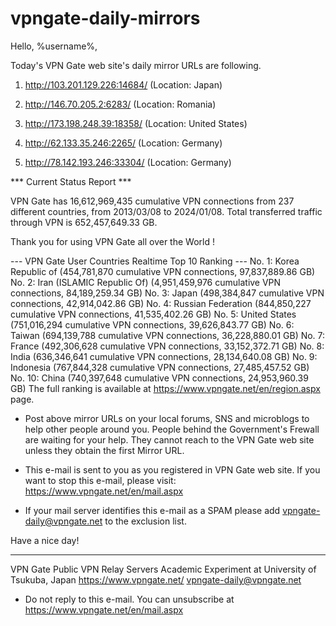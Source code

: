 # vpngate-daily-mirrors

Hello, %username%,

Today's VPN Gate web site's daily mirror URLs are following.

1. http://103.201.129.226:14684/
   (Location: Japan)

2. http://146.70.205.2:6283/
   (Location: Romania)

3. http://173.198.248.39:18358/
   (Location: United States)

4. http://62.133.35.246:2265/
   (Location: Germany)

5. http://78.142.193.246:33304/
   (Location: Germany)


*** Current Status Report ***

VPN Gate has 16,612,969,435 cumulative VPN connections from 237 different countries, from 2013/03/08 to 2024/01/08.
Total transferred traffic through VPN is 652,457,649.33 GB.

Thank you for using VPN Gate all over the World !


--- VPN Gate User Countries Realtime Top 10 Ranking ---
No. 1: Korea Republic of (454,781,870 cumulative VPN connections, 97,837,889.86 GB)
No. 2: Iran (ISLAMIC Republic Of) (4,951,459,976 cumulative VPN connections, 84,189,259.34 GB)
No. 3: Japan (498,384,847 cumulative VPN connections, 42,914,042.86 GB)
No. 4: Russian Federation (844,850,227 cumulative VPN connections, 41,535,402.26 GB)
No. 5: United States (751,016,294 cumulative VPN connections, 39,626,843.77 GB)
No. 6: Taiwan (694,139,788 cumulative VPN connections, 36,228,880.01 GB)
No. 7: France (492,306,628 cumulative VPN connections, 33,152,372.71 GB)
No. 8: India (636,346,641 cumulative VPN connections, 28,134,640.08 GB)
No. 9: Indonesia (767,844,328 cumulative VPN connections, 27,485,457.52 GB)
No. 10: China (740,397,648 cumulative VPN connections, 24,953,960.39 GB)
The full ranking is available at https://www.vpngate.net/en/region.aspx page.


* Post above mirror URLs on your local forums, SNS and microblogs
  to help other people around you.
  People behind the Government's Frewall are waiting for your help.
  They cannot reach to the VPN Gate web site
  unless they obtain the first Mirror URL.

* This e-mail is sent to you as you registered in VPN Gate web site.
  If you want to stop this e-mail, please visit:
  https://www.vpngate.net/en/mail.aspx

* If your mail server identifies this e-mail as a SPAM
  please add vpngate-daily@vpngate.net to the exclusion list.

Have a nice day!

------------------------------------------------------
VPN Gate Public VPN Relay Servers
Academic Experiment at University of Tsukuba, Japan
https://www.vpngate.net/
vpngate-daily@vpngate.net
* Do not reply to this e-mail.
  You can unsubscribe at https://www.vpngate.net/en/mail.aspx


